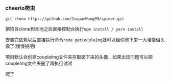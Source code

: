 ### cheerio爬虫

`git clone https://github.com/JiquanWang99/spider.git`

把项目clone到本地之后直接控制台执行`npm install / yarn install`

安装完依赖以后直接执行命令`node getCoupleImg`就可以给你爬下来一大堆情侣头像了(慢慢挑吧)

项目默认会创建coupleImg文件夹存取爬下来的头像，如果出现问题可以把coupleImg文件夹删了再执行试试

爬了
